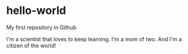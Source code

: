 # hello-world
My first repository in Github

I'm a scientist that loves to keep learning. I'm a mom of two. And I'm a citizen of the world!
